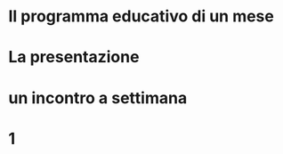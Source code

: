 # Il programma educativo di un mese


# La presentazione

# un incontro a settimana

# 1 

<!--stackedit_data:
eyJoaXN0b3J5IjpbLTY2MDQ5NjE1NCw5MjQ5NTcxNF19
-->